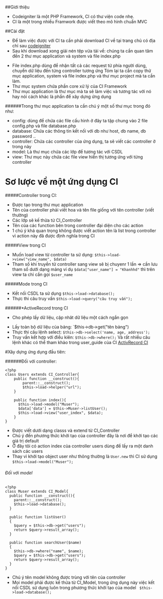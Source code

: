 ##Giới thiệu

- Codeigniter là một PHP Framework, CI có thư viện code nhẹ.
- CI là một trong nhiều Framwork được viết theo mô hình chuẩn MVC

##Cài đặt

- Để làm việc được với CI ta cần phải download CI về tại trang chủ có địa chỉ sau [codeigniter](https://ellislab.com/codeigniter)
- Sau khi download xong giải nén tệp vừa tải về: chúng ta cần quan tâm đến 2 thư mục application và system và file index.php
+ File index.php dùng để nhận tất cả các request từ phía người dùng, chuyển dữ liệu đến từng controller tương ứng
Tóm lại ta cần copy thử mục application, system và file index.php và thư mục project mà ta cần làm.
+ Thư mục system chứa phần core xử lý của CI Framework
+ Thư mục application là thư mục mà ta sẽ làm việc và tương tác với nó hay nói cách khác là phần để xây dựng ứng dụng

######Trong thư mục application ta cần chú ý một số thư mục trong đó như:
+ config: dùng để chứa các file cấu hình ở đây ta tập chung vào 2 file config.php và file database.php
+ database: Chứa các thông tin kết nối với db như host, db name, db password ..
+ controller: Chứa các controller của ứng dụng, ta sẽ viết các controller ở trong này
+ model: Là thư mục chứa các lớp để tương tác với CSDL
+ view: Thư mục này chứa các file view hiển thị tương ứng với từng controller

# Sơ lược về một ứng dụng CI

#####Controller trong CI:
+ Được tạo trong thư mục application
+ Tên của controller phải viết hoa và tên file giống với tên controller (viết thường)
+ Các lớp sẽ kế thừa từ CI_Controller
+ Tên của các function bên trong controller đại diện cho các action
+ 1 chú ý khá quan trọng không được viết action tên là list trong controller vì action này đã được định nghĩa trong CI

#####View trong CI
+ Muốn load view từ controller ta sử dụng: `$this->load->view("view_name", $data)`
+ Tham số khi truyền từ controller sang view sẽ bị chuyenr 1 lần => cần lưu tham số dưới dạng mảng ví dụ `$data["user_name"] = "Khanhhd"` thì trên view ta chỉ cần gọi `$user_name`

#####Mode trong CI

+ Kết nối CSDL ta sử dụng `$this->load->database();`
+ Thực thi câu truy vấn `$this->load->query("câu truy vấn");`

######*ActiveRecord trong CI
- Cho phép lấy dữ liệu, cập nhât dữ liệu một cách ngắn gọn 
+ Lấy toàn bộ dữ liệu của bảng: `$this->db->get("tên bảng")
+ Thực thi câu lệnh select: `$this->db->select('name, age, address');`
+ Truy vấn kết hợp với điều kiên: `$this->db->where();`
Và rất nhiều câu lệnh khác có thể tham khảo trong user_guide của CI [ActivRecord CI ](https://ellislab.com/codeigniter/user-guide/database/active_record.html)

#Xây dựng ứng dụng đầu tiên:

######Đối với controller: 

```
<?php
class Users extends CI_Controller{
    public function __construct(){
        parent::__construct();
        $this->load->helper("url");
    }
    
    public function index(){
      $this->load->model("Muser");
      $data['data'] = $this->Muser->listUser();
      $this->load->view("user_index", $data);
    }
}
```
- Được viết dưới dạng classs và extend từ CI_Controller
- Chú ý đến phương thức khởi tạo của controller đây là nơi để khởi tạo các giá trị default
- Ở đây tôi có action index của controller users dùng để lấy ra một danh sách các users
- Thay vì khởi tạo object user như thông thường là `User.new` thì CI sử dụng `$this->load->model("Muser");`

###### Đối với model 
```
<?php
class Muser extends CI_Model{
  public function __construct(){
    parent::__construct();
    $this->load->database();
  }

  public function listUser()
  {
    $query = $this->db->get("users");
    return $query->result_array();
  }

  public function searchUser($name)
  {
    $this->db->where("name", $name);
    $query = $this->db->get("users");
    return $query->result_array();
  }
}
```
- Chú ý tên model không được trùng với tên của controller 
- Mọi model phải được kế thừa từ CI_Model, trong ứng dụng này việc kết nối CSDL sử dụng luôn trong phương thức khởi tạo của model ` $this->load->database();`
